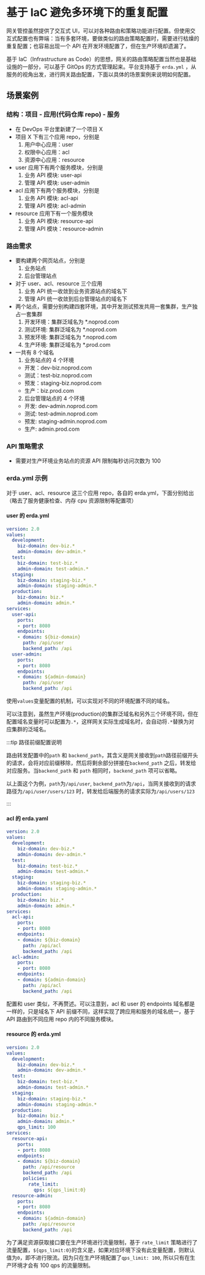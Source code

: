 # 基于 IaC 避免多环境下的重复配置

网关管控虽然提供了交互式 UI，可以对各种路由和策略功能进行配置。但使用交互式配置也有弊端：当有多套环境，要做类似的路由策略配置时，需要进行枯燥的重复配置；也容易出现一个 API 在开发环境配置了，但在生产环境却遗漏了。

基于 IaC（Infrastructure as Code）的思想，网关的路由策略配置当然也是基础设施的一部分，可以基于 GitOps 的方式管理起来。平台支持基于 `erda.yml` ，从服务的视角出发，进行网关路由配置，下面以具体的场景案例来说明如何配置。

## 场景案例

### 结构：项目 - 应用(代码仓库 repo) - 服务

- 在 DevOps 平台里新建了一个项目 X
- 项目 X 下有三个应用 repo，分别是 
  1. 用户中心应用：user
  2. 权限中心应用：acl
  3. 资源中心应用：resource
- user 应用下有两个服务模块，分别是
  1. 业务 API 模块: user-api
  2. 管理 API 模块: user-admin
- acl 应用下有两个服务模块，分别是
  1. 业务 API 模块: acl-api
  2. 管理 API 模块: acl-admin
- resource 应用下有一个服务模块
  1. 业务 API 模块: resource-api
  2. 管理 API 模块：resource-admin
  

### 路由需求

- 要构建两个网页站点，分别是
  1. 业务站点
  2. 后台管理站点
- 对于 user、acl、resource 三个应用
  1. 业务 API 统一收敛到业务资源站点的域名下
  2. 管理 API 统一收敛到后台管理站点的域名下
- 两个站点，需要分别构建四套环境，其中开发测试预发共用一套集群，生产独占一套集群
  1. 开发环境：集群泛域名为 *.noprod.com
  2. 测试环境: 集群泛域名为 *.noprod.com
  3. 预发环境: 集群泛域名为 *.noprod.com
  4. 生产环境: 集群泛域名为 *.prod.com
- 一共有 8 个域名
  1. 业务站点的 4 个环境
    - 开发：dev-biz.noprod.com
    - 测试：test-biz.noprod.com
    - 预发：staging-biz.noprod.com
    - 生产：biz.prod.com
  2. 后台管理站点的 4 个环境
    - 开发: dev-admin.noprod.com
    - 测试: test-admin.noprod.com
    - 预发: staging-admin.noprod.com
    - 生产: admin.prod.com
    
### API 策略需求

- 需要对生产环境业务站点的资源 API 限制每秒访问次数为 100

### erda.yml 示例

对于 user、acl、resource 这三个应用 repo，各自的 erda.yml，下面分别给出（略去了服务健康检查、内存 cpu 资源限制等配置项）

#### user 的 erda.yml

```yaml
version: 2.0
values:
  development:
    biz-domain: dev-biz.*
    admin-domain: dev-admin.*
  test:
    biz-domain: test-biz.*
    admin-domain: test-admin.*
  staging:
    biz-domain: staging-biz.*
    admin-domain: staging-admin.*
  production:
    biz-domain: biz.*
    admin-domain: admin.*
services:
  user-api:
    ports:
    - port: 8080
    endpoints:
    - domain: ${biz-domain}
      path: /api/user
      backend_path: /api
  user-admin:
    ports:
    - port: 8080
    endpoints:
    - domain: ${admin-domain}
      path: /api/user
      backend_path: /api
```

使用`values`变量配置的机制，可以实现对不同的环境配置不同的域名。

可以注意到，虽然生产环境(production)的集群泛域名和另外三个环境不同，但在配置域名变量时可以配置为`.*`，这样网关实际生成域名时，会自动将`.*`替换为对应集群的泛域名。

:::tip 路径前缀配置说明

路由转发配置中的`path` 和 `backend_path`，其含义是网关接收到`path`路径前缀开头的请求，会将对应前缀移除，然后将剩余部分拼接在`backend_path` 之后，转发给对应服务。当`backend_path` 和 `path` 相同时，`backend_path` 项可以省略。

以上面这个为例，`path`为`/api/user`, `backend_path`为`/api`，当网关接收到的请求路径为`/api/user/users/123` 时，转发给后端服务的请求实际为`/api/users/123`

:::



#### acl 的 erda.yaml

```yaml
version: 2.0
values:
  development:
    biz-domain: dev-biz.*
    admin-domain: dev-admin.*
  test:
    biz-domain: test-biz.*
    admin-domain: test-admin.*
  staging:
    biz-domain: staging-biz.*
    admin-domain: staging-admin.*
  production:
    biz-domain: biz.*
    admin-domain: admin.*
services:
  acl-api:
    ports:
    - port: 8080
    endpoints:
    - domain: ${biz-domain}
      path: /api/acl
      backend_path: /api
  acl-admin:
    ports:
    - port: 8080
    endpoints:
    - domain: ${admin-domain}
      path: /api/acl
      backend_path: /api
```

配置和 user 类似，不再赘述。可以注意到，acl 和 user 的 endpoints 域名都是一样的，只是域名下 API 前缀不同，这样实现了跨应用和服务的域名统一，基于 API 路由到不同应用 repo 内的不同服务模块。

#### resource 的 erda.yml

```yaml
version: 2.0
values:
  development:
    biz-domain: dev-biz.*
    admin-domain: dev-admin.*
  test:
    biz-domain: test-biz.*
    admin-domain: test-admin.*
  staging:
    biz-domain: staging-biz.*
    admin-domain: staging-admin.*
  production:
    biz-domain: biz.*
    admin-domain: admin.*
    qps_limit: 100
services:
  resource-api:
    ports:
    - port: 8080
    endpoints:
    - domain: ${biz-domain}
      path: /api/resource
      backend_path: /api
      policies:
        rate_limit:
          qps: ${qps_limit:0}
  resource-admin:
    ports:
    - port: 8080
    endpoints:
    - domain: ${admin-domain}
      path: /api/resource
      backend_path: /api
```

为了满足资源获取接口要在生产环境进行流量限制，基于 `rate_limit` 策略进行了流量配置，`${qps_limit:0}`的含义是，如果对应环境下没有此变量配置，则默认值为`0`，即不进行限流。因为只在生产环境配置了`qps_limit: 100`, 所以只有在生产环境才会有 100 qps 的流量限制。
